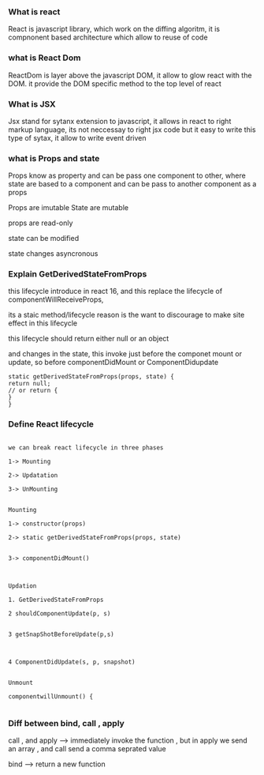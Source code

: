 ### What is react

React is javascript library, which work on the diffing algoritm, it is compnonent based architecture
which allow to reuse of code



### what is React Dom


ReactDom is layer above the javascript DOM, it allow to glow react with the DOM. it provide the DOM specific method to the top level of react



### What is JSX

Jsx stand for sytanx extension to javascript, it allows in react to right markup language, its not neccessay to right 
jsx code but it easy to write this type of sytax, it allow to write event driven



### what is Props and state

Props know as property and can be pass one component to other, where state are based to a component and can be pass
to another component as a props


Props are imutable 
State are mutable



props are read-only


state can be modified


state changes asyncronous


### Explain GetDerivedStateFromProps

this lifecycle introduce in react 16, and this replace the lifecycle of componentWillReceiveProps,

its a staic method/lifecycle reason is the want to discourage to make site effect in this lifecycle

this lifecycle should return either null or an object

and changes in the state, this invoke just before the componet mount or update,
so before componentDidMount or ComponentDidupdate


```
static getDerivedStateFromProps(props, state) {
return null;
// or return {
}
}
```

### Define React lifecycle

```

we can break react lifecycle in three phases

1-> Mounting

2-> Updatation

3-> UnMounting


Mounting

1-> constructor(props)

2-> static getDerivedStateFromProps(props, state) 


3-> componentDidMount()



Updation

1. GetDerivedStateFromProps

2 shouldComponentUpdate(p, s)


3 getSnapShotBeforeUpdate(p,s)



4 ComponentDidUpdate(s, p, snapshot)


Unmount

componentwillUnmount() {


````



### Diff between bind, call , apply




call , and apply --> immediately invoke the function , but in apply we send an array , and call send a comma seprated value


bind --> return a new function

 


